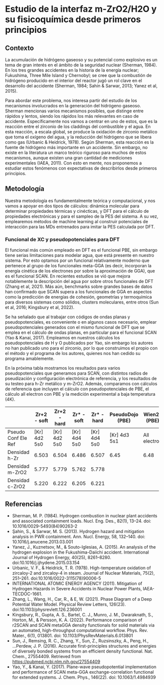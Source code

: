 # Estudio de la interfaz m-ZrO2/H2O y su fisicoquímica desde primeros principios

## Contexto
La acumulación de hidrógeno gaseoso y su potencial como explosivo es un tema de gran interés en el ámbito de la seguridad nuclear (Sherman, 1984). En los tres grandes accidentes en la historia de la energía nuclear; Fukushima, Three Mile Island y Chernobyl; se cree que la combustión de hidrógeno producido en el interior del reactor jugó un rol clave en el desarrollo del accidente (Sherman, 1984; Sahin & Sarwar, 2013; Yanez et al, 2015).

Para abordar este problema, nos interesa partir del estudio de los mecanismos involucrados en la generación del hidrógeno gaseoso. Sherman mencionas varios mecanismos posibles, que distinge entre rápidos y lentos, siendo los rápidos los más relevantes en caso de accidente. Específicamente nos vamos a centrar en uno de estos, que es la reacción entre el zirconio de los claddings del combustible y el agua. En esta reacción, a escala global, se produce la oxidación de zirconio metálico que toma el oxígeno del agua, y la reducción del hidrógeno que se libera como gas (Urbanic & Heidrick, 1978). Según Sherman, esta reacción es la fuente de hidrógeno más importante en un accidente. Sin embargo, no existe en la literatura un marco teórico riguroso para muchos de estos mecanismos, aunque existen una gran cantidad de mediciones experimentales (IAEA, 2011). Con esto en mente, nos proponemos a estudiar estos fenómenos con expectativas de describirlos desde primeros principios.

## Metodología
Nuestra metodología es fundamentalmente teórica y computacional, y nos vamos a apoyar en dos tipos de cálculos: dinámica molecular para determinar propiedades térmicas y cinécticas, y DFT para el cálculo de propiedades electrónicas y para el sampleo de la PES del sistema. A su vez, emplearemos métodos de machine learning al construir potenciales de interacción para las MDs entrenados para imitar la PES calculada por DFT.

### Funcional de XC y pseudopotenciales para DFT
El funcional más común empleado en DFT es el funcional PBE, sin embargo tiene serias limitaciones para modelar agua, que está presente en nuestro sistema. Por esto optamos por un funcional relativamente moderno que pertenece al grupo de los funcionales meta-GGA (es decir, incorporan la energía cinética de los electrones por sobre la aproximación de GGA), que es el funcional SCAN. En recientes estudios se vió que mejora notablemente la descripción del agua por sobre otros funcionales de DFT (Zhang et al, 2021). Más aún, benchmarks sobre grandes bases de datos han confirmado que SCAN supera a los funcionales de GGA en aspectos como la predicción de energías de cohesión, geometrías y termoquímica para diversos sistemas como sólidos, clusters moleculares, entre otros (Sun et al, 2016; Kingsbury et al, 2022).

Se ha señalado que al trabajar con códigos de ondas planas y pseudopotenciales, es conveniente o en algunos casos necesario, emplear pseudopotenciales generados con el mismo funcional de DFT que se emplea en el cálculo de ondas planas, en particular para el funcional SCAN (Yao & Kanai, 2017). Empleamos en nuestros cálculos los pseudopotenciales de H y O publicados por Yao, sin embargo los autores no han publicado uno para el zirconio, por lo que construimos el propio con el método y el programa de los autores, quienes nos han cedido su programa amablemente. 

En la próxima tabla mostramos los resultados para varios pseudopotenciales que generamos para SCAN, con distintos radios de pseudización y configuración electrónica de referencia, y los resultados de su testeo para h-Zr metálico y m-ZrO2. Además, comparamos con cálculos de referencia que incluyen el cálculo con pseudopotenciales de PBE, el cálculo all electron con PBE y la medición experimental a baja temperatura (4K). 

| | Zr+2 - soft |  Zr+2 - hard | Zr* - soft | Zr* - hard | PseudoDojo (PBE) | Wien2k (PBE) | Exp |
| - | --- | --- | --- | --- | --- | --- | --- |
| Pseudo Conf Ele Ref | [Kr] 4d2 5s0 | [Kr] 4d2 5s0 | [Kr] 4d4 5s0 | [Kr] 4d4 5s0 | [Kr] 4d3 5s1 |  All electron | |
| Densidad h-Zr | 6.503 | 6.504 | 6.486 | 6.507 | 6.45 | 6.48 | 6.52 |
| Densidad m-ZrO2 | 5.777 | 5.779 | 5.762 | 5.778 |   |   | 5.78 |
| Densidad c-ZrO2 | 5.220 | 6.222 | 6.205 | 6.221 |   |   |   |

## Referencias
- Sherman, M. P. (1984). Hydrogen combustion in nuclear plant accidents and associated containment loads. Nucl. Eng. Des., 82(1), 13–24. doi: 10.1016/0029-5493(84)90263-2
- Şahin, S., & Sarwar, M. S. (2013). Hydrogen hazard and mitigation analysis in PWR containment. Ann. Nucl. Energy, 58, 132–140. doi: 10.1016/j.anucene.2013.03.001
- Yanez, J., Kuznetsov, M., & Souto-Iglesias, A. (2015). An analysis of the hydrogen explosion in the Fukushima-Daiichi accident. International Journal of Hydrogen Energy, 40(25), 8261–8280. doi:10.1016/j.ijhydene.2015.03.154
- Urbanic, V. F., & Heidrick, T. R. (1978). High-temperature oxidation of zircaloy-2 and zircaloy-4 in steam. Journal of Nuclear Materials, 75(2), 251–261. doi:10.1016/0022-3115(78)90006-5
- INTERNATIONAL ATOMIC ENERGY AGENCY (2011). Mitigation of Hydrogen Hazards in Severe Accidents in Nuclear Power Plants, IAEA-TECDOC-1661.
- Zhang, L., Wang, H., Car, R., & E, W. (2021). Phase Diagram of a Deep Potential Water Model. Physical Review Letters, 126(23). doi:10.1103/physrevlett.126.236001
- Kingsbury, R., Gupta, A. S., Bartel, C. J., Munro, J. M., Dwaraknath, S., Horton, M., & Persson, K. A. (2022). Performance comparison of r2SCAN and SCAN metaGGA density functionals for solid materials via an automated, high-throughput computational workflow. Phys. Rev. Mater., 6(1), 013801. doi: 10.1103/PhysRevMaterials.6.013801
- Sun, J., Remsing, R. C., Zhang, Y., Sun, Z., Ruzsinszky, A., Peng, H., ...Perdew, J. P. (2016). Accurate first-principles structures and energies of diversely bonded systems from an efficient density functional. Nat. Chem., 27554409. Retrieved from https://pubmed.ncbi.nlm.nih.gov/27554409
- Yao, Y., & Kanai, Y. (2017). Plane-wave pseudopotential implementation and performance of SCAN meta-GGA exchange-correlation functional for extended systems. J. Chem. Phys., 146(22). doi: 10.1063/1.4984939
